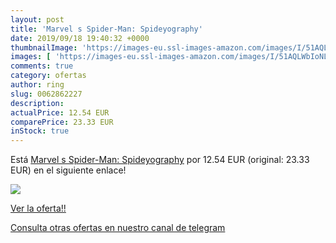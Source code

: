 ```yaml
---
layout: post
title: 'Marvel s Spider-Man: Spideyography'
date: 2019/09/18 19:40:32 +0000
thumbnailImage: 'https://images-eu.ssl-images-amazon.com/images/I/51AQLWbIoNL._SL200_.jpg'
images: [ 'https://images-eu.ssl-images-amazon.com/images/I/51AQLWbIoNL._SL200_.jpg' ]
comments: true
category: ofertas
author: ring
slug: 0062862227
description:
actualPrice: 12.54 EUR
comparePrice: 23.33 EUR
inStock: true
---
```


Está [Marvel s Spider-Man: Spideyography](https://www.amazon.com/dp/0062862227/?tag=redken08-20) por 12.54 EUR (original: 23.33 EUR) en el siguiente enlace!

[![](https://images-eu.ssl-images-amazon.com/images/I/51AQLWbIoNL._SL200_.jpg)](https://www.amazon.com/dp/0062862227/?tag=redken08-20)

[Ver la oferta!!](https://www.amazon.com/dp/0062862227/?tag=redken08-20)

[Consulta otras ofertas en nuestro canal de telegram](https://t.me/s/ofertas25)
